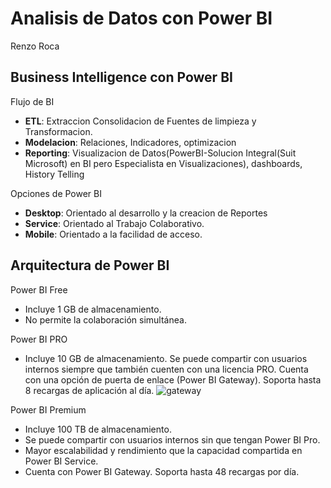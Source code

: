 # Analisis de Datos con Power BI
Renzo Roca

## Business Intelligence con Power BI
Flujo de BI 
  - **ETL**: Extraccion Consolidacion de Fuentes de limpieza y Transformacion.
  - **Modelacion**: Relaciones, Indicadores, optimizacion
  - **Reporting**: Visualizacion de Datos(PowerBI-Solucion Integral(Suit Microsoft) en BI pero Especialista en Visualizaciones), dashboards, History Telling

Opciones de Power BI
- **Desktop**: Orientado al desarrollo y la creacion de Reportes
- **Service**: Orientado al Trabajo Colaborativo.
- **Mobile**: Orientado a la facilidad de acceso.

## Arquitectura de Power BI

Power BI Free
  - Incluye 1 GB de almacenamiento.
  - No permite la colaboración simultánea.

Power BI PRO
  - Incluye 10 GB de almacenamiento.
Se puede compartir con usuarios internos siempre que también cuenten con una licencia PRO. 
Cuenta con una opción de puerta de enlace (Power BI Gateway). Soporta hasta 8 recargas de aplicación al día.
![gateway](https://user-images.githubusercontent.com/60556632/177362781-c8011f06-4820-48b0-9af2-e45c71a4fd34.png)


Power BI Premium
  - Incluye 100 TB de almacenamiento.
  - Se puede compartir con usuarios internos sin que tengan Power BI Pro.
  - Mayor escalabilidad y rendimiento que la capacidad compartida en Power BI Service.
  - Cuenta con Power BI Gateway. Soporta hasta 48 recargas por día.
